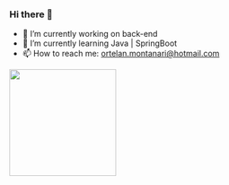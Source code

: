 ### Hi there 👋

- 🔭 I’m currently working on back-end
- 🌱 I’m currently learning Java | SpringBoot
- 📫 How to reach me: ortelan.montanari@hotmail.com
 
 <div>
<img height="190cm" src="https://github-readme-stats.vercel.app/api?username=GabrielOrtelan&count_private=true&theme=dracula https://github.com/GabrielOrtelan/github-readme-stats)">
 <div>





